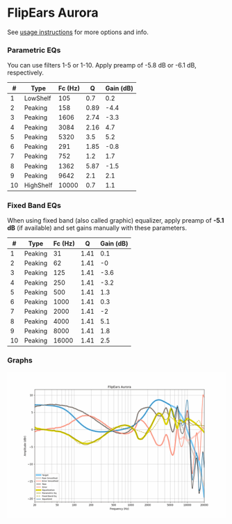 # FlipEars Aurora
See [usage instructions](https://github.com/jaakkopasanen/AutoEq#usage) for more options and info.

### Parametric EQs
You can use filters 1-5 or 1-10. Apply preamp of -5.8 dB or -6.1 dB, respectively.

|   # | Type      |   Fc (Hz) |    Q |   Gain (dB) |
|-----|-----------|-----------|------|-------------|
|   1 | LowShelf  |       105 | 0.7  |         0.2 |
|   2 | Peaking   |       158 | 0.89 |        -4.4 |
|   3 | Peaking   |      1606 | 2.74 |        -3.3 |
|   4 | Peaking   |      3084 | 2.16 |         4.7 |
|   5 | Peaking   |      5320 | 3.5  |         5.2 |
|   6 | Peaking   |       291 | 1.85 |        -0.8 |
|   7 | Peaking   |       752 | 1.2  |         1.7 |
|   8 | Peaking   |      1362 | 5.87 |        -1.5 |
|   9 | Peaking   |      9642 | 2.1  |         2.1 |
|  10 | HighShelf |     10000 | 0.7  |         1.1 |

### Fixed Band EQs
When using fixed band (also called graphic) equalizer, apply preamp of **-5.1 dB** (if available) and set gains manually with these parameters.

|   # | Type    |   Fc (Hz) |    Q |   Gain (dB) |
|-----|---------|-----------|------|-------------|
|   1 | Peaking |        31 | 1.41 |         0.1 |
|   2 | Peaking |        62 | 1.41 |        -0   |
|   3 | Peaking |       125 | 1.41 |        -3.6 |
|   4 | Peaking |       250 | 1.41 |        -3.2 |
|   5 | Peaking |       500 | 1.41 |         1.3 |
|   6 | Peaking |      1000 | 1.41 |         0.3 |
|   7 | Peaking |      2000 | 1.41 |        -2   |
|   8 | Peaking |      4000 | 1.41 |         5.1 |
|   9 | Peaking |      8000 | 1.41 |         1.8 |
|  10 | Peaking |     16000 | 1.41 |         2.5 |

### Graphs
![](./FlipEars%20Aurora.png)
